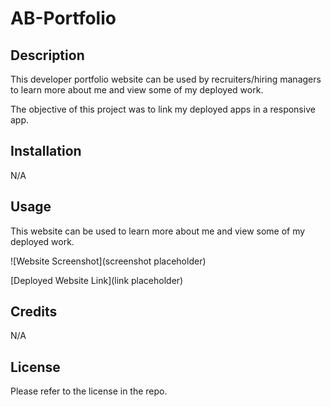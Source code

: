 # AB-Portfolio

## Description

This developer portfolio website can be used by recruiters/hiring managers to learn more about me and view some of my deployed work.

The objective of this project was to link my deployed apps in a responsive app. 

## Installation

N/A

## Usage

This website can be used to learn more about me and view some of my deployed work.

![Website Screenshot](screenshot placeholder)

[Deployed Website Link](link placeholder)

## Credits

N/A

## License

Please refer to the license in the repo.